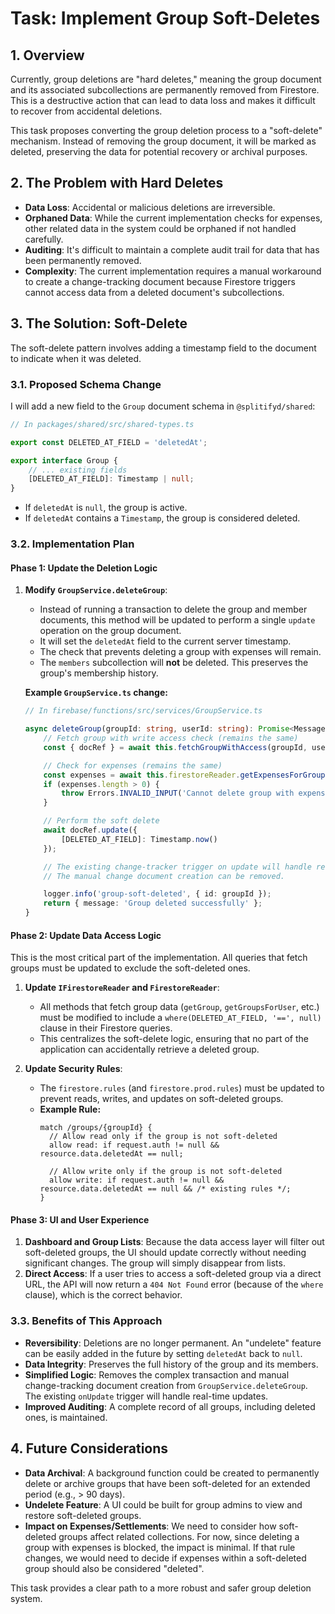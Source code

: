 # Task: Implement Group Soft-Deletes

## 1. Overview

Currently, group deletions are "hard deletes," meaning the group document and its associated subcollections are permanently removed from Firestore. This is a destructive action that can lead to data loss and makes it difficult to recover from accidental deletions.

This task proposes converting the group deletion process to a "soft-delete" mechanism. Instead of removing the group document, it will be marked as deleted, preserving the data for potential recovery or archival purposes.

## 2. The Problem with Hard Deletes

-   **Data Loss**: Accidental or malicious deletions are irreversible.
-   **Orphaned Data**: While the current implementation checks for expenses, other related data in the system could be orphaned if not handled carefully.
-   **Auditing**: It's difficult to maintain a complete audit trail for data that has been permanently removed.
-   **Complexity**: The current implementation requires a manual workaround to create a change-tracking document because Firestore triggers cannot access data from a deleted document's subcollections.

## 3. The Solution: Soft-Delete

The soft-delete pattern involves adding a timestamp field to the document to indicate when it was deleted.

### 3.1. Proposed Schema Change

I will add a new field to the `Group` document schema in `@splitifyd/shared`:

```typescript
// In packages/shared/src/shared-types.ts

export const DELETED_AT_FIELD = 'deletedAt';

export interface Group {
    // ... existing fields
    [DELETED_AT_FIELD]: Timestamp | null;
}
```

-   If `deletedAt` is `null`, the group is active.
-   If `deletedAt` contains a `Timestamp`, the group is considered deleted.

### 3.2. Implementation Plan

#### Phase 1: Update the Deletion Logic

1.  **Modify `GroupService.deleteGroup`**:
    -   Instead of running a transaction to delete the group and member documents, this method will be updated to perform a single `update` operation on the group document.
    -   It will set the `deletedAt` field to the current server timestamp.
    -   The check that prevents deleting a group with expenses will remain.
    -   The `members` subcollection will **not** be deleted. This preserves the group's membership history.

    **Example `GroupService.ts` change:**

    ```typescript
    // In firebase/functions/src/services/GroupService.ts

    async deleteGroup(groupId: string, userId: string): Promise<MessageResponse> {
        // Fetch group with write access check (remains the same)
        const { docRef } = await this.fetchGroupWithAccess(groupId, userId, true);

        // Check for expenses (remains the same)
        const expenses = await this.firestoreReader.getExpensesForGroup(groupId, { limit: 1 });
        if (expenses.length > 0) {
            throw Errors.INVALID_INPUT('Cannot delete group with expenses. Delete all expenses first.');
        }

        // Perform the soft delete
        await docRef.update({
            [DELETED_AT_FIELD]: Timestamp.now()
        });

        // The existing change-tracker trigger on update will handle real-time notifications automatically.
        // The manual change document creation can be removed.

        logger.info('group-soft-deleted', { id: groupId });
        return { message: 'Group deleted successfully' };
    }
    ```

#### Phase 2: Update Data Access Logic

This is the most critical part of the implementation. All queries that fetch groups must be updated to exclude the soft-deleted ones.

1.  **Update `IFirestoreReader` and `FirestoreReader`**:
    -   All methods that fetch group data (`getGroup`, `getGroupsForUser`, etc.) must be modified to include a `where(DELETED_AT_FIELD, '==', null)` clause in their Firestore queries.
    -   This centralizes the soft-delete logic, ensuring that no part of the application can accidentally retrieve a deleted group.

2.  **Update Security Rules**:
    -   The `firestore.rules` (and `firestore.prod.rules`) must be updated to prevent reads, writes, and updates on soft-deleted groups.
    -   **Example Rule:**
        ```
        match /groups/{groupId} {
          // Allow read only if the group is not soft-deleted
          allow read: if request.auth != null && resource.data.deletedAt == null;

          // Allow write only if the group is not soft-deleted
          allow write: if request.auth != null && resource.data.deletedAt == null && /* existing rules */;
        }
        ```

#### Phase 3: UI and User Experience

1.  **Dashboard and Group Lists**: Because the data access layer will filter out soft-deleted groups, the UI should update correctly without needing significant changes. The group will simply disappear from lists.
2.  **Direct Access**: If a user tries to access a soft-deleted group via a direct URL, the API will now return a `404 Not Found` error (because of the `where` clause), which is the correct behavior.

### 3.3. Benefits of This Approach

-   **Reversibility**: Deletions are no longer permanent. An "undelete" feature can be easily added in the future by setting `deletedAt` back to `null`.
-   **Data Integrity**: Preserves the full history of the group and its members.
-   **Simplified Logic**: Removes the complex transaction and manual change-tracking document creation from `GroupService.deleteGroup`. The existing `onUpdate` trigger will handle real-time updates.
-   **Improved Auditing**: A complete record of all groups, including deleted ones, is maintained.

## 4. Future Considerations

-   **Data Archival**: A background function could be created to permanently delete or archive groups that have been soft-deleted for an extended period (e.g., > 90 days).
-   **Undelete Feature**: A UI could be built for group admins to view and restore soft-deleted groups.
-   **Impact on Expenses/Settlements**: We need to consider how soft-deleted groups affect related collections. For now, since deleting a group with expenses is blocked, the impact is minimal. If that rule changes, we would need to decide if expenses within a soft-deleted group should also be considered "deleted".

This task provides a clear path to a more robust and safer group deletion system.
